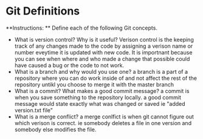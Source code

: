 # Git Definitions

**Instructions: ** Define each of the following Git concepts.

* What is version control?  Why is it useful?
Verison control is the keeping track of any changes made to the code by assigning a verison name or number eveytime it is updated with new code. It is importnant because you can see when where and who made a change that possible could have caused a bug or the code to not work.
* What is a branch and why would you use one?
a branch is a part of a repository  where you can do work inside of and not affect the rest of the repository untikl you choose to merge it with the master branch
* What is a commit? What makes a good commit message?
a commit is when you save something to the repository locally. a good commit message would state exactly what was changed or saved ie "added version.txt file"
* What is a merge conflict?
a merge conlfict is when git cannot figure out which verison is correct. ie somebody deletes a file in one version and somebody else modifies the file. 